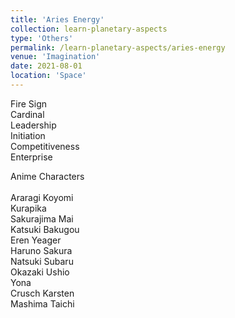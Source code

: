 ```yaml
---
title: 'Aries Energy'
collection: learn-planetary-aspects
type: 'Others'
permalink: /learn-planetary-aspects/aries-energy
venue: 'Imagination'
date: 2021-08-01
location: 'Space'
---
```


Fire Sign  
Cardinal  
Leadership    
Initiation      
Competitiveness    
Enterprise  
  
Anime Characters\
\
Araragi Koyomi  
Kurapika  
Sakurajima Mai  
Katsuki Bakugou  
Eren Yeager  
Haruno Sakura  
Natsuki Subaru\
Okazaki Ushio  
Yona  
Crusch Karsten  
Mashima Taichi  
